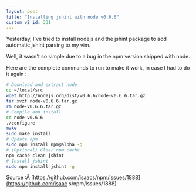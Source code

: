```yaml
---
layout: post
title: "Installing jshint with node v0.6.6"
custom_v2_id: 331
---
```


Yesterday, I've tried to install nodejs and the jshint package to add
automatic jshint parsing to my vim.

Well, it wasn't so simple due to a bug in the npm version shipped with node.

Here are the complete commands to run to make it work, in case I had to do it
again :

    
```sh
# Download and extract node  
cd ~/local/src  
wget http://nodejs.org/dist/v0.6.6/node-v0.6.6.tar.gz  
tar xvzf node-v0.6.6.tar.gz  
rm node-v0.6.6.tar.gz  
# Compile and install  
cd node-v0.6.6  
./configure  
make  
sudo make install  
# Update npm  
sudo npm install npm@alpha -g  
# (Optional) Clear npm cache  
npm cache clean jshint  
# Install jshint  
sudo npm install jshint -g  
```

Source :Â [https://github.com/isaacs/npm/issues/1888](https://github.com/isaac
s/npm/issues/1888)

